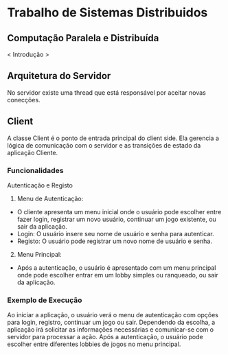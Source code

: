 # Trabalho de Sistemas Distribuidos
## Computação Paralela e Distribuída

< Introdução >

## Arquitetura do Servidor

No servidor existe uma thread que está responsável por aceitar novas conecções. 



## Client

A classe Client é o ponto de entrada principal do client side. Ela gerencia a lógica de comunicação com o servidor e as transições de estado da aplicação Cliente. 
### Funcionalidades
Autenticação e Registo

1. Menu de Autenticação: 
 - O cliente apresenta um menu inicial onde o usuário pode escolher entre fazer login, registrar um novo usuário, continuar um jogo existente, ou sair da aplicação.
 - Login: O usuário insere seu nome de usuário e senha para autenticar.
- Registo: O usuário pode registrar um novo nome de usuário e senha.
2. Menu Principal:
 - Após a autenticação, o usuário é apresentado com um menu principal onde pode escolher entrar em um lobby simples ou ranqueado, ou sair da aplicação.
 

### Exemplo de Execução
Ao iniciar a aplicação, o usuário verá o menu de autenticação com opções para login, registro, continuar um jogo ou sair. Dependendo da escolha, a aplicação irá solicitar as informações necessárias e comunicar-se com o servidor para processar a ação. Após a autenticação, o usuário pode escolher entre diferentes lobbies de jogos no menu principal.
